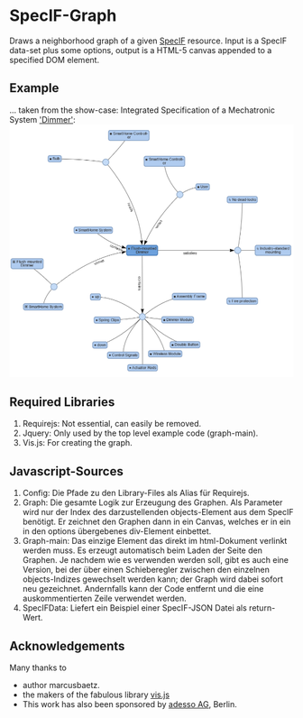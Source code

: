 # SpecIF-Graph
Draws a neighborhood graph of a given [SpecIF](http://specif.de) resource. Input is a SpecIF data-set plus some options, output is a HTML-5 canvas appended to a specified DOM element.

## Example
... taken from the show-case: Integrated Specification of a Mechatronic System ['Dimmer'](http://se.reqif.net/apps/reader.html#pid/ACP-59c8a7730000bca80137509a49b1218b/sid/SP-59c8a7730000bca80137509a49b1218b/relations/MEl-5a9ce0310000bca801378176dc4744e8):
![example](example.PNG)

## Required Libraries 
1. Requirejs: Not essential, can easily be removed.
2. Jquery: Only used by the top level example code (graph-main).
3. Vis.js: For creating the graph.

## Javascript-Sources
1.	Config: Die Pfade zu den Library-Files als Alias für Requirejs.
2.	Graph: Die gesamte Logik zur Erzeugung des Graphen. Als Parameter wird nur der Index des darzustellenden objects-Element aus dem SpecIF benötigt. Er zeichnet den Graphen dann in ein Canvas, welches er in ein in den options übergebenes div-Element einbettet. 
3.	Graph-main: Das einzige Element das direkt im html-Dokument verlinkt werden muss. Es erzeugt automatisch beim Laden der Seite den Graphen. Je nachdem wie es verwenden werden soll, gibt es auch eine Version, bei der über einen Schieberegler zwischen den einzelnen objects-Indizes gewechselt werden kann; der Graph wird dabei sofort neu gezeichnet. Andernfalls kann der Code entfernt und die eine auskommentierten Zeile verwendet werden.
4.	SpecIFData: Liefert ein Beispiel einer SpecIF-JSON Datei als return-Wert.

## Acknowledgements
Many thanks to 
- author marcusbaetz. 
- the makers of the fabulous library [vis.js](https://github.com/almende/vis)
- This work has also been sponsored by [adesso AG](http://adesso.de), Berlin.
